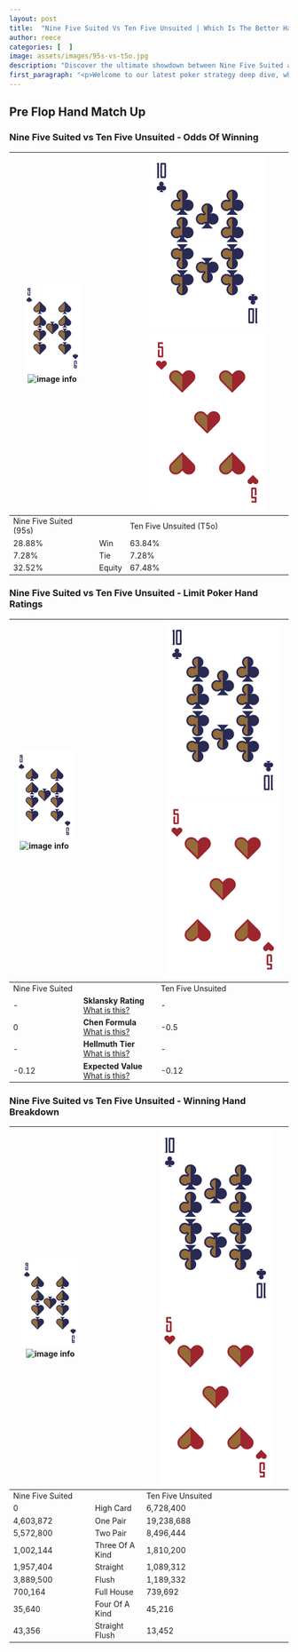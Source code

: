 ```yaml
---
layout: post
title:  "Nine Five Suited Vs Ten Five Unsuited | Which Is The Better Hand In Poker? A Complete Guide"
author: reece
categories: [  ]
image: assets/images/95s-vs-t5o.jpg
description: "Discover the ultimate showdown between Nine Five Suited and Ten Five Unsuited in poker! Uncover the odds, strategies, and scenarios where one hand triumphs over the other. Get ready to up your poker game with this thrilling analysis."
first_paragraph: "<p>Welcome to our latest poker strategy deep dive, where we're pitting two distinct hands against each other in a high-stakes showdown: Nine Five Suited vs Ten Five Unsuited.</p><p>In the dynamic world of poker, every decision counts, and knowing which hand holds the upper hand is key to your success at the table.</p><p>In this article, we'll dissect these two hands, explore the scenarios where one dominates the other, and equip you with the knowledge to make strategic choices that can tip the odds in your favor.</p><p>Get ready to unravel the intriguing dynamics of these poker hands and elevate your game to new heights.</p>"
---
```




[comment]: # (sp0)

## Pre Flop Hand Match Up

<div class="table hand-ratings" markdown="1"> 



### Nine Five Suited vs Ten Five Unsuited - Odds Of Winning


    
| ![image info](assets/images/hand1/9.png) ![image info](assets/images/hand1/5s.png) |  | ![image info](assets/images/hand2/T.png) ![image info](assets/images/hand2/5o.png) |
| -------- | -------- | -------- |
| Nine Five Suited (95s) |  | Ten Five Unsuited (T5o) |
| 28.88% | Win | 63.84% |
| 7.28% | Tie | 7.28% |
| 32.52% | Equity | 67.48% |




[comment]: # (sp1)



### Nine Five Suited vs Ten Five Unsuited - Limit Poker Hand Ratings


    
| ![image info](assets/images/hand1/9.png) ![image info](assets/images/hand1/5s.png) |  | ![image info](assets/images/hand2/T.png) ![image info](assets/images/hand2/5o.png) |
| -------- | -------- | -------- |
| Nine Five Suited |  | Ten Five Unsuited |
| - | **Sklansky Rating** [What is this?](/sklansky-rating-explained) | - |
| 0 | **Chen Formula** [What is this?](/chen-formula-explained) | -0.5 |
| - | **Hellmuth Tier** [What is this?](/Hellmuth-tier-explained) | - |
| -0.12 | **Expected Value** [What is this?](/expected-value-explained) | -0.12 |




[comment]: # (sp2)



### Nine Five Suited vs Ten Five Unsuited - Winning Hand Breakdown


    
| ![image info](assets/images/hand1/9.png) ![image info](assets/images/hand1/5s.png) |  | ![image info](assets/images/hand2/T.png) ![image info](assets/images/hand2/5o.png) |
| -------- | -------- | -------- |
| Nine Five Suited |  | Ten Five Unsuited |
| 0 | High Card | 6,728,400 |
| 4,603,872 | One Pair | 19,238,688 |
| 5,572,800 | Two Pair | 8,496,444 |
| 1,002,144 | Three Of A Kind | 1,810,200 |
| 1,957,404 | Straight | 1,089,312 |
| 3,889,500 | Flush | 1,189,332 |
| 700,164 | Full House | 739,692 |
| 35,640 | Four Of A Kind | 45,216 |
| 43,356 | Straight Flush | 13,452 |




[comment]: # (sp3)



</div>

[comment]: # (sp4)



[comment]: # (sp5)

